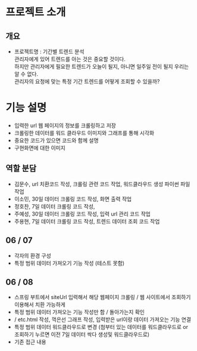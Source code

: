 # 프로젝트 소개
## 개요
- 프로젝트명 : 기간별 트렌드 분석 <br>
관리자에게 있어 트렌드를 아는 것은 중요할 것이다. <br>
하지만 관리자에게 필요한 트렌드가 오늘이 될지, 아니면 일주일 전이 될지 우리는 알 수 없다. <br>
관리자의 요청에 맞는 특정 기간 트렌드를 어떻게 조회할 수 있을까?


# 기능 설명
- 입력한 url 웹 페이지의 정보를 크롤링하고 저장
- 크롤링한 데이터를 워드 클라우드 이미지와 그래프를 통해 시각화
- 중요한 코드가 있으면 코드와 함께 설명
- 구현화면에 대한 이미지

## 역할 분담
- 김문수, url 치환코드 작성, 크롤링 관련 코드 작업, 워드클라우드 생성 파이썬 파일 작업
- 이소민, 30일 데이터 크롤링 코드 작성, 화면 출력 작업
- 정호찬, 7일 데이터 크롤링 코드 작성, 
- 주예성, 30일 데이터 크롤링 코드 작성, 입력 url 관리 코드 작업
- 주용현, 7일 데이터 크롤링 코드 작성, 트렌드 데이터 조회 코드 작업


## 06 / 07
- 각자의 환경 구성
- 특정 범위 데이터 가져오기 기능 작성 (테스트 못함)


## 06 / 08
- 스프링 부트에서 siteUrl 입력해서 해당 웹페이지 크롤링 / 웹 사이트에서 조회하기 이용해서 치환 가능하게
- 특정 범위 데이터 가져오는 기능 작성만 함 / 돌아가는지 확인
- / etc.html 작성, 꺽은선 그래프 작성, 입력받은 url이랑 데이터 가져오는 기능 연결
- 특정 범위 데이터 워드클라우드로 변경 (첨부터 있는 데이터를 워드클라우드로 or 조회하기 누르면 이전 7일 데이터 싹다 생성및 워드클라우드로)
- 기존 접근 내용

